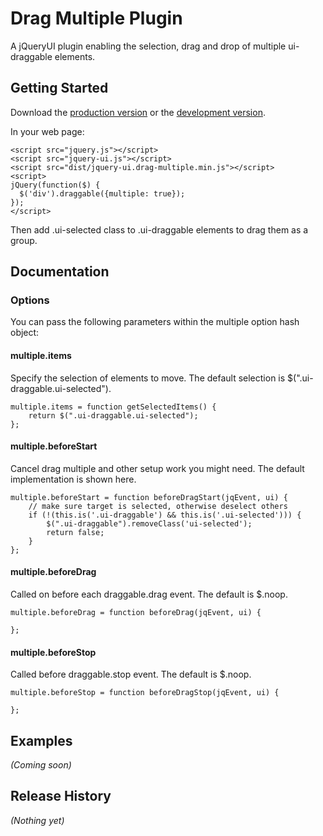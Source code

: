 # Drag Multiple Plugin

A jQueryUI plugin enabling the selection, drag and drop of multiple ui-draggable elements.

## Getting Started
Download the [production version][min] or the [development version][max].

[min]: https://raw.github.com/javadoug/jquery.drag-multiple/master/dist/jquery-ui.drag-multiple.min.js
[max]: https://raw.github.com/javadoug/jquery.drag-multiple/master/dist/jquery-ui.drag-multiple.js

In your web page:

    <script src="jquery.js"></script>
    <script src="jquery-ui.js"></script>
    <script src="dist/jquery-ui.drag-multiple.min.js"></script>
    <script>
    jQuery(function($) {
      $('div').draggable({multiple: true});
    });
    </script>

Then add .ui-selected class to .ui-draggable elements to drag them as a group.

## Documentation

### Options
You can pass the following parameters within the multiple option hash object:

#### multiple.items
Specify the selection of elements to move. The default selection is $(".ui-draggable.ui-selected").

    multiple.items = function getSelectedItems() {
        return $(".ui-draggable.ui-selected");
    };


#### multiple.beforeStart
Cancel drag multiple and other setup work you might need. The default implementation is shown here.

    multiple.beforeStart = function beforeDragStart(jqEvent, ui) {
        // make sure target is selected, otherwise deselect others
        if (!(this.is('.ui-draggable') && this.is('.ui-selected'))) {
            $(".ui-draggable").removeClass('ui-selected');
            return false;
        }
    };


#### multiple.beforeDrag
Called on before each draggable.drag event. The default is $.noop.

    multiple.beforeDrag = function beforeDrag(jqEvent, ui) {
        
    };


#### multiple.beforeStop
Called before draggable.stop event. The default is $.noop.

    multiple.beforeStop = function beforeDragStop(jqEvent, ui) {
        
    };


## Examples
_(Coming soon)_

## Release History
_(Nothing yet)_
